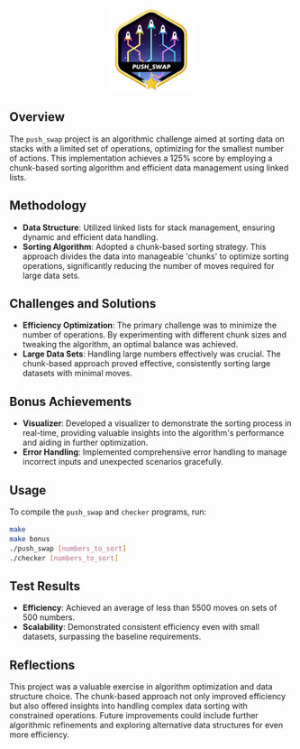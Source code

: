 <p align="center">
    <img src="push_swapm.png" alt="Badge Name">
</p>

## Overview
The `push_swap` project is an algorithmic challenge aimed at sorting data on stacks with a limited set of operations, optimizing for the smallest number of actions.
This implementation achieves a 125% score by employing a chunk-based sorting algorithm and efficient data management using linked lists.

## Methodology
- **Data Structure**: Utilized linked lists for stack management, ensuring dynamic and efficient data handling.
- **Sorting Algorithm**: Adopted a chunk-based sorting strategy. This approach divides the data into manageable 'chunks' to optimize sorting operations, significantly reducing the number of moves required for large data sets.

## Challenges and Solutions
- **Efficiency Optimization**: The primary challenge was to minimize the number of operations. By experimenting with different chunk sizes and tweaking the algorithm, an optimal balance was achieved.
- **Large Data Sets**: Handling large numbers effectively was crucial. The chunk-based approach proved effective, consistently sorting large datasets with minimal moves.

## Bonus Achievements
- **Visualizer**: Developed a visualizer to demonstrate the sorting process in real-time, providing valuable insights into the algorithm's performance and aiding in further optimization.
- **Error Handling**: Implemented comprehensive error handling to manage incorrect inputs and unexpected scenarios gracefully.

## Usage
To compile the `push_swap` and `checker` programs, run:
``` bash
make
make bonus
./push_swap [numbers_to_sort]
./checker [numbers_to_sort]
```



## Test Results
- **Efficiency**: Achieved an average of less than 5500 moves on sets of 500 numbers.
- **Scalability**: Demonstrated consistent efficiency even with small datasets, surpassing the baseline requirements.

## Reflections
This project was a valuable exercise in algorithm optimization and data structure choice. The chunk-based approach not only improved efficiency but also offered insights into handling complex data sorting with constrained operations.
Future improvements could include further algorithmic refinements and exploring alternative data structures for even more efficiency.
